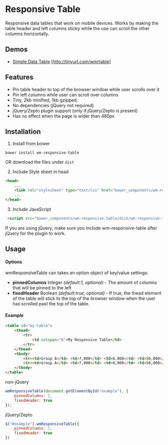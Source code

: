 # Responsive Table

Responsive data tables that work on mobile devices. Works by making the table header and left columns sticky while
the use can scroll the other columns horizontally.

## Demos

* [Simple Data Table](https://rawgithub.com/WearyMonkey/responsive-table/master/examples/example.html) [http://tinyurl.com/wmrtable]

## Features

* Pin table header to top of the browser window while user scrolls over it
* Pin left columns while user can scroll over columns
* Tiny, 2kb  minified, 1kb gzipped.
* No dependencies (jQuery not required)
* jQuery/Zepto plugin support (only if jQuery/Zepto is present)
* Has no effect when the page is wider than 480px

## Installation

1. Install from bower

```
bower install wm-responsive-table
```

OR download the files under ```dist```

2. Include Style sheet in head

```html
<head>
    ...
    <link rel="stylesheet" type="text/css" href="bower_components/wm-responsive-table/dist/wm-responsive-table.css">
    ...
</head>
```

3. Include JavaScript

```html
 <script src="bower_components/wm-responsive-table/dist/wm-responsive-table.js"></script>
```

If you are using jQuery, make sure you include wm-responsive-table after jQuery for the plugin to work.

## Usage

#### Options

wmResponsiveTable can takes an option object of key/value settings:

* **pinnedColumns** Integer *(default:1, optional)* - The amount of columns that will be pinned to the left
* **fixedHeader** Boolean *(default:true, optional)* - If true, the thead element of the table will stick to the top of the browser window when the user has scrolled past the top of the table.

#### Example

```html
<table id="my-table">
    <thead>
        <tr>
            <td colspan="6">My Responsive Table</td>
        </tr>
    </thead>
    <tbody>
        <tr><td>Group A</td> <td>7,000</td> <td>6,000</td> <td>56,000</td></tr>
        <tr><td>Group A</td> <td>7,000</td> <td>6,000</td> <td>56,000</td></tr>
    </tbody>
</table>
```

non-jQuery

```javascript
wmResponsiveTable(document.getElementById("example"), {
    pinnedColumns: 1,
    fixedHeader: true
});
```

jQuery/Zepto

```javascript
$("#example").wmResponsiveTable({
    pinnedColumns: 1,
    fixedHeader: true
})
```


